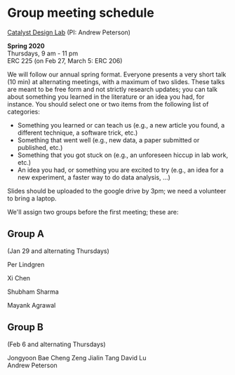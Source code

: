 # Group meeting schedule #
[Catalyst Design Lab](http://brown.edu/go/catalyst) (PI: Andrew Peterson)

**Spring 2020**  
Thursdays, 9 am - 11 pm  
ERC 225 (on Feb 27, March 5: ERC 206)


We will follow our annual spring format. Everyone presents a very short talk (10 min) at alternating meetings, with a maximum of two slides. These talks are meant to be free form and not strictly research updates; you can talk about something you learned in the literature or an idea you had, for instance. You should select one or two items from the following list of categories:

* Something you learned or can teach us (e.g., a new article you found, a different technique, a software trick, etc.)
* Something that went well (e.g., new data, a paper submitted or published, etc.)
* Something that you got stuck on (e.g., an unforeseen hiccup in lab work, etc.)
* An idea you had, or something you are excited to try (e.g., an idea for a new experiment, a faster way to do data analysis, ...)

Slides should be uploaded to the google drive by 3pm; we need a volunteer to bring a laptop.

We'll assign two groups before the first meeting; these are:

## Group A ##
(Jan 29 and alternating Thursdays)

Per Lindgren
  
Xi Chen  

Shubham Sharma

Mayank Agrawal

## Group B ##
(Feb 6 and alternating Thursdays)

Jongyoon Bae
Cheng Zeng
Jialin Tang
David Lu  
Andrew Peterson